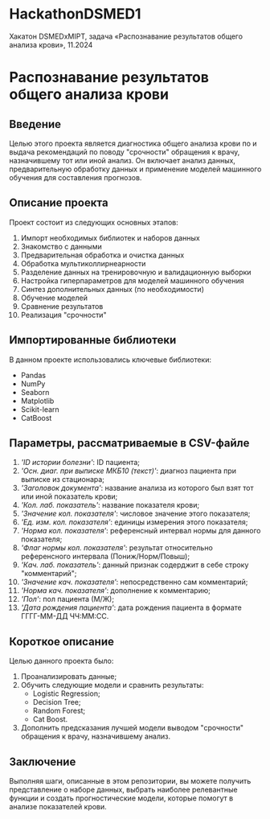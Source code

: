 # HackathonDSMED1
Хакатон DSMEDxMIPT, задача «Распознавание результатов общего анализа крови», 11.2024 

# Распознавание результатов общего анализа крови

## Введение

Целью этого проекта является диагностика общего анализа крови по и выдача рекомендаций по поводу "срочности" обращения к врачу, назначившему тот или иной анализ. Он включает анализ данных, предварительную обработку данных и применение моделей машинного обучения для составления прогнозов.


## Описание проекта

Проект состоит из следующих основных этапов:
1) Импорт необходимых библиотек и наборов данных
2) Знакомство с данными
3) Предварительная обработка и очистка данных
4) Обработка мультиколлирнеарности
5) Разделение данных на тренировочную и валидационную выборки
6) Настройка гиперпараметров для моделей машинного обучения
7) Синтез дополнительных данных (по необходимости)
8) Обучение моделей 
9) Сравнение результатов
10) Реализация "срочности"

## Импортированные библиотеки

В данном проекте использовались ключевые библиотеки:
* Pandas
* NumPy
* Seaborn
* Matplotlib
* Scikit-learn
* CatBoost

## Параметры, рассматриваемые в CSV-файле

1) *'ID истории болезни'*: ID пациента;
2) *'Осн. диаг. при выписке МКБ10 (текст)'*: диагноз пациента при выписке из стационара;
3) *'Заголовок документа'*: название анализа из которого был взят тот или иной показатель крови;
4) *'Кол. лаб. показатель'*: название показателя крови;
5) *'Значение кол. показателя'*: числовое значение этого показателя;
6) *'Ед. изм. кол. показателя'*: единицы измерения этого показателя;
7) *'Норма кол. показателя'*: референсный интервал нормы для данного показателя;
8) *'Флаг нормы кол. показателя'*: результат относительно референсного интервала (Пониж/Норм/Повыш);
9) *'Кач. лаб. показатель'*: данный признак содерджит в себе строку "комментарий";
10) *'Значение кач. показателя'*: непосредственно сам комментарий;
11) *'Норма кач. показателя'*: дополнение к комментарию;
12) *'Пол'*: пол пациента (М/Ж);
13) *'Дата рождения пациента'*: дата рождения пациента в формате ГГГГ-ММ-ДД ЧЧ:ММ:СС.

## Короткое описание

Целью данного проекта было:
1) Проанализировать данные;
2) Обучить следующие модели и сравнить результаты:
    * Logistic Regression;
    * Decision Tree;
    * Random Forest;
    * Cat Boost.
3) Дополнить предсказания лучшей модели выводом "срочности" обращения к врачу, назначившему анализ.

## Заключение

Выполняя шаги, описанные в этом репозитории, вы можете получить представление о наборе данных, выбрать наиболее релевантные функции и создать прогностические модели, которые помогут в анализе показателей крови.
